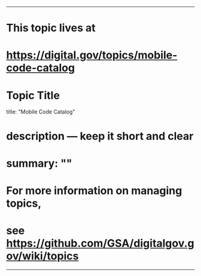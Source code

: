 
---
# This topic lives at
# https://digital.gov/topics/mobile-code-catalog

# Topic Title
title: "Mobile Code Catalog"

# description — keep it short and clear
# summary: ""


# For more information on managing topics,
# see https://github.com/GSA/digitalgov.gov/wiki/topics
---